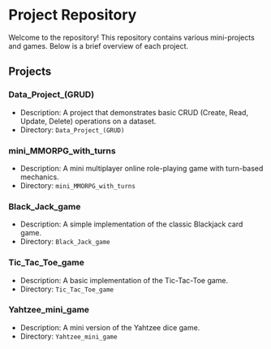 # Project Repository

Welcome to the repository! This repository contains various mini-projects and games. Below is a brief overview of each project.

## Projects

### Data_Project_(GRUD)
- Description: A project that demonstrates basic CRUD (Create, Read, Update, Delete) operations on a dataset.
- Directory: `Data_Project_(GRUD)`

### mini_MMORPG_with_turns
- Description: A mini multiplayer online role-playing game with turn-based mechanics.
- Directory: `mini_MMORPG_with_turns`

### Black_Jack_game
- Description: A simple implementation of the classic Blackjack card game.
- Directory: `Black_Jack_game`

### Tic_Tac_Toe_game
- Description: A basic implementation of the Tic-Tac-Toe game.
- Directory: `Tic_Tac_Toe_game`

### Yahtzee_mini_game
- Description: A mini version of the Yahtzee dice game.
- Directory: `Yahtzee_mini_game`

